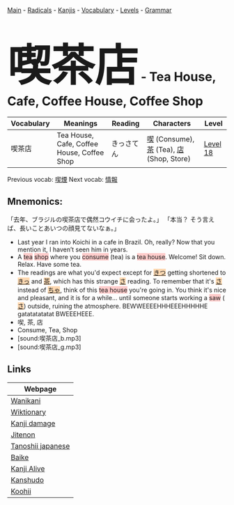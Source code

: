 <style> bigfont {font-size: 100px}</style>
[Main](../README.md) -
[Radicals](../radicals.md) -
[Kanjis](../kanjis.md) -
[Vocabulary](../vocabulary.md) -
[Levels](../levels.md) -
[Grammar](../grammar.md)
# <bigfont> 喫茶店</bigfont> - Tea House, Cafe, Coffee House, Coffee Shop 

| Vocabulary | Meanings | Reading | Characters | Level |
| --- | --- | --- | --- | --- |
| 喫茶店 | Tea House, Cafe, Coffee House, Coffee Shop | きっさてん |  [喫](../kanjis/喫.md) (Consume), [茶](../kanjis/茶.md) (Tea), [店](../kanjis/店.md) (Shop, Store) | [Level 18](../levels/wk_level18.md) |

Previous vocab: [喫煙](喫煙.md) Next vocab: [情報](情報.md) 

## Mnemonics:
「去年、ブラジルの喫茶店で偶然コウイチに会ったよ。」 「本当？ そう言えば、長いことあいつの顔見てないなぁ。」
* Last year I ran into Koichi in a cafe in Brazil. Oh, really? Now that you mention it, I haven’t seen him in years.
* A <span style="background-color:#ffcccb"> tea</span> <span style="background-color:#ffcccb"> shop</span> where you <span style="background-color:#ffcccb"> consume</span> (tea) is a <span style="background-color:#ffcccb"> tea house</span>. Welcome! Sit down. Relax. Have some tea.
* The readings are what you'd expect except for <span style="background-color:#fed8b1"> [きつ](https://jisho.org/search/きつ)</span> getting shortened to <span style="background-color:#fed8b1"> [きっ](https://jisho.org/search/きっ)</span> and <span style="background-color:#fed8b1"> [茶](https://jisho.org/search/茶)</span>, which has this strange <span style="background-color:#fed8b1"> [さ](https://jisho.org/search/さ)</span> reading. To remember that it's <span style="background-color:#fed8b1"> [さ](https://jisho.org/search/さ)</span> instead of <span style="background-color:#fed8b1"> [ちゃ](https://jisho.org/search/ちゃ)</span>, think of this <span style="background-color:#ffcccb"> tea house</span> you're going in. You think it's nice and pleasant, and it is for a while... until someone starts working a <span style="background-color:#ffcccb"> saw</span> (<span style="background-color:#fed8b1"> [さ](https://jisho.org/search/さ)</span>) outside, ruining the atmosphere. BEWWEEEEHHHEEEHHHHHE gatatatatatat BWEEEHEEE.
* 喫, 茶, 店
* Consume, Tea, Shop
* [sound:喫茶店_b.mp3]
* [sound:喫茶店_g.mp3]


## Links 

| Webpage |
| --- |
| [Wanikani          ](https://www.wanikani.com/kanji/喫茶店) |
| [Wiktionary        ](https://en.wiktionary.org/wiki/喫茶店) |
| [Kanji damage      ](http://www.kanjidamage.com/kanji/search?utf8=✓&q=喫茶店) |
| [Jitenon           ](https://jitenon.com/kanji/喫茶店) |
| [Tanoshii japanese ](https://www.tanoshiijapanese.com/dictionary/kanji.cfm?k=喫茶店) |
| [Baike             ](https://baike.baidu.com/item/喫茶店) |
| [Kanji Alive       ](https://app.kanjialive.com/喫茶店) |
| [Kanshudo          ](https://www.kanshudo.com/searchmn?q=喫茶店) |
| [Koohii            ](https://kanji.koohii.com/study/kanji/喫茶店) |
